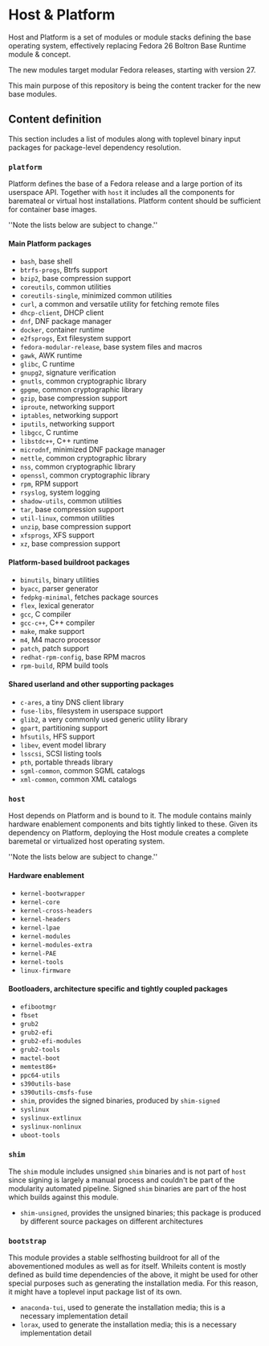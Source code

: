 # Host & Platform
Host and Platform is a set of modules or module stacks defining
the base operating system, effectively replacing Fedora 26
Boltron Base Runtime module & concept.

The new modules target modular Fedora releases, starting with
version 27.

This main purpose of this repository is being the content tracker
for the new base modules.

## Content definition

This section includes a list of modules along with toplevel
binary input packages for package-level dependency resolution.

### `platform`
Platform defines the base of a Fedora release and a large portion
of its userspace API.  Together with `host` it includes all
the components for baremateal or virtual host installations.
Platform content should be sufficient for container base images.

''Note the lists below are subject to change.''

#### Main Platform packages

* `bash`, base shell
* `btrfs-progs`, Btrfs support
* `bzip2`, base compression support
* `coreutils`, common utilities
* `coreutils-single`, minimized common utilities
* `curl`, a common and versatile utility for fetching remote files
* `dhcp-client`, DHCP client
* `dnf`, DNF package manager
* `docker`, container runtime
* `e2fsprogs`, Ext filesystem support
* `fedora-modular-release`, base system files and macros
* `gawk`, AWK runtime
* `glibc`, C runtime
* `gnupg2`, signature verification
* `gnutls`, common cryptographic library
* `gpgme`, common cryptographic library
* `gzip`, base compression support
* `iproute`, networking support
* `iptables`, networking support
* `iputils`, networking support
* `libgcc`, C runtime
* `libstdc++`, C++ runtime
* `microdnf`, minimized DNF package manager
* `nettle`, common cryptographic library
* `nss`, common cryptographic library
* `openssl`, common cryptographic library
* `rpm`, RPM support
* `rsyslog`, system logging
* `shadow-utils`, common utilities
* `tar`, base compression support
* `util-linux`, common utilities
* `unzip`, base compression support
* `xfsprogs`, XFS support
* `xz`, base compression support

#### Platform-based buildroot packages

* `binutils`, binary utilities
* `byacc`, parser generator
* `fedpkg-minimal`, fetches package sources
* `flex`, lexical generator
* `gcc`, C compiler
* `gcc-c++`, C++ compiler
* `make`, make support
* `m4`, M4 macro processor
* `patch`, patch support
* `redhat-rpm-config`, base RPM macros
* `rpm-build`, RPM build tools

#### Shared userland and other supporting packages

* `c-ares`, a tiny DNS client library
* `fuse-libs`, filesystem in userspace support
* `glib2`, a very commonly used generic utility library
* `gpart`, partitioning support
* `hfsutils`, HFS support
* `libev`, event model library
* `lsscsi`, SCSI listing tools
* `pth`, portable threads library
* `sgml-common`, common SGML catalogs
* `xml-common`, common XML catalogs

### `host`
Host depends on Platform and is bound to it.  The module contains
mainly hardware enablement components and bits tightly linked
to these.  Given its dependency on Platform, deploying the
Host module creates a complete baremetal or virtualized host
operating system.

''Note the lists below are subject to change.''

#### Hardware enablement

* `kernel-bootwrapper`
* `kernel-core`
* `kernel-cross-headers`
* `kernel-headers`
* `kernel-lpae`
* `kernel-modules`
* `kernel-modules-extra`
* `kernel-PAE`
* `kernel-tools`
* `linux-firmware`

#### Bootloaders, architecture specific and tightly coupled packages

* `efibootmgr`
* `fbset`
* `grub2`
* `grub2-efi`
* `grub2-efi-modules`
* `grub2-tools`
* `mactel-boot`
* `memtest86+`
* `ppc64-utils`
* `s390utils-base`
* `s390utils-cmsfs-fuse`
* `shim`, provides the signed binaries, produced by `shim-signed`
* `syslinux`
* `syslinux-extlinux`
* `syslinux-nonlinux`
* `uboot-tools`

### `shim`
The `shim` module includes unsigned `shim` binaries and is
not part of `host` since signing is largely a manual process
and couldn't be part of the modularity automated pipeline.
Signed `shim` binaries are part of the host which builds against
this module.

* `shim-unsigned`, provides the unsigned binaries; this
package is produced by different source packages on different
architectures

### `bootstrap`
This module provides a stable selfhosting buildroot for all of
the abovementioned modules as well as for itself.  Whileits
content is mostly defined as build time dependencies of the
above, it might be used for other special purposes such as
generating the installation media.  For this reason, it might
have a toplevel input package list of its own.

* `anaconda-tui`, used to generate the installation media; this
  is a necessary implementation detail
* `lorax`, used to generate the installation media; this is
  a necessary implementation detail
